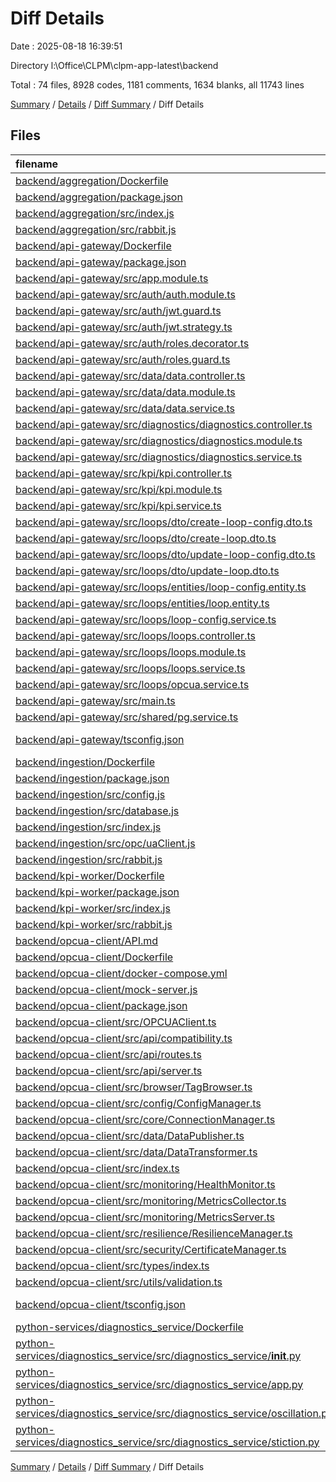 # Diff Details

Date : 2025-08-18 16:39:51

Directory l:\\Office\\CLPM\\clpm-app-latest\\backend

Total : 74 files,  8928 codes, 1181 comments, 1634 blanks, all 11743 lines

[Summary](results.md) / [Details](details.md) / [Diff Summary](diff.md) / Diff Details

## Files
| filename | language | code | comment | blank | total |
| :--- | :--- | ---: | ---: | ---: | ---: |
| [backend/aggregation/Dockerfile](/backend/aggregation/Dockerfile) | Docker | 7 | 0 | 1 | 8 |
| [backend/aggregation/package.json](/backend/aggregation/package.json) | JSON | 16 | 0 | 1 | 17 |
| [backend/aggregation/src/index.js](/backend/aggregation/src/index.js) | JavaScript | 255 | 21 | 56 | 332 |
| [backend/aggregation/src/rabbit.js](/backend/aggregation/src/rabbit.js) | JavaScript | 11 | 1 | 4 | 16 |
| [backend/api-gateway/Dockerfile](/backend/api-gateway/Dockerfile) | Docker | 15 | 0 | 2 | 17 |
| [backend/api-gateway/package.json](/backend/api-gateway/package.json) | JSON | 49 | 0 | 1 | 50 |
| [backend/api-gateway/src/app.module.ts](/backend/api-gateway/src/app.module.ts) | TypeScript | 49 | 3 | 2 | 54 |
| [backend/api-gateway/src/auth/auth.module.ts](/backend/api-gateway/src/auth/auth.module.ts) | TypeScript | 9 | 0 | 2 | 11 |
| [backend/api-gateway/src/auth/jwt.guard.ts](/backend/api-gateway/src/auth/jwt.guard.ts) | TypeScript | 4 | 0 | 2 | 6 |
| [backend/api-gateway/src/auth/jwt.strategy.ts](/backend/api-gateway/src/auth/jwt.strategy.ts) | TypeScript | 35 | 1 | 4 | 40 |
| [backend/api-gateway/src/auth/roles.decorator.ts](/backend/api-gateway/src/auth/roles.decorator.ts) | TypeScript | 4 | 0 | 1 | 5 |
| [backend/api-gateway/src/auth/roles.guard.ts](/backend/api-gateway/src/auth/roles.guard.ts) | TypeScript | 17 | 0 | 3 | 20 |
| [backend/api-gateway/src/data/data.controller.ts](/backend/api-gateway/src/data/data.controller.ts) | TypeScript | 20 | 0 | 3 | 23 |
| [backend/api-gateway/src/data/data.module.ts](/backend/api-gateway/src/data/data.module.ts) | TypeScript | 9 | 0 | 2 | 11 |
| [backend/api-gateway/src/data/data.service.ts](/backend/api-gateway/src/data/data.service.ts) | TypeScript | 18 | 0 | 6 | 24 |
| [backend/api-gateway/src/diagnostics/diagnostics.controller.ts](/backend/api-gateway/src/diagnostics/diagnostics.controller.ts) | TypeScript | 29 | 0 | 4 | 33 |
| [backend/api-gateway/src/diagnostics/diagnostics.module.ts](/backend/api-gateway/src/diagnostics/diagnostics.module.ts) | TypeScript | 11 | 0 | 2 | 13 |
| [backend/api-gateway/src/diagnostics/diagnostics.service.ts](/backend/api-gateway/src/diagnostics/diagnostics.service.ts) | TypeScript | 12 | 0 | 3 | 15 |
| [backend/api-gateway/src/kpi/kpi.controller.ts](/backend/api-gateway/src/kpi/kpi.controller.ts) | TypeScript | 46 | 0 | 5 | 51 |
| [backend/api-gateway/src/kpi/kpi.module.ts](/backend/api-gateway/src/kpi/kpi.module.ts) | TypeScript | 9 | 0 | 2 | 11 |
| [backend/api-gateway/src/kpi/kpi.service.ts](/backend/api-gateway/src/kpi/kpi.service.ts) | TypeScript | 233 | 10 | 39 | 282 |
| [backend/api-gateway/src/loops/dto/create-loop-config.dto.ts](/backend/api-gateway/src/loops/dto/create-loop-config.dto.ts) | TypeScript | 20 | 0 | 3 | 23 |
| [backend/api-gateway/src/loops/dto/create-loop.dto.ts](/backend/api-gateway/src/loops/dto/create-loop.dto.ts) | TypeScript | 12 | 0 | 2 | 14 |
| [backend/api-gateway/src/loops/dto/update-loop-config.dto.ts](/backend/api-gateway/src/loops/dto/update-loop-config.dto.ts) | TypeScript | 3 | 0 | 1 | 4 |
| [backend/api-gateway/src/loops/dto/update-loop.dto.ts](/backend/api-gateway/src/loops/dto/update-loop.dto.ts) | TypeScript | 3 | 0 | 1 | 4 |
| [backend/api-gateway/src/loops/entities/loop-config.entity.ts](/backend/api-gateway/src/loops/entities/loop-config.entity.ts) | TypeScript | 26 | 4 | 7 | 37 |
| [backend/api-gateway/src/loops/entities/loop.entity.ts](/backend/api-gateway/src/loops/entities/loop.entity.ts) | TypeScript | 16 | 0 | 2 | 18 |
| [backend/api-gateway/src/loops/loop-config.service.ts](/backend/api-gateway/src/loops/loop-config.service.ts) | TypeScript | 115 | 9 | 22 | 146 |
| [backend/api-gateway/src/loops/loops.controller.ts](/backend/api-gateway/src/loops/loops.controller.ts) | TypeScript | 201 | 5 | 16 | 222 |
| [backend/api-gateway/src/loops/loops.module.ts](/backend/api-gateway/src/loops/loops.module.ts) | TypeScript | 19 | 0 | 2 | 21 |
| [backend/api-gateway/src/loops/loops.service.ts](/backend/api-gateway/src/loops/loops.service.ts) | TypeScript | 50 | 0 | 7 | 57 |
| [backend/api-gateway/src/loops/opcua.service.ts](/backend/api-gateway/src/loops/opcua.service.ts) | TypeScript | 155 | 6 | 23 | 184 |
| [backend/api-gateway/src/main.ts](/backend/api-gateway/src/main.ts) | TypeScript | 21 | 0 | 4 | 25 |
| [backend/api-gateway/src/shared/pg.service.ts](/backend/api-gateway/src/shared/pg.service.ts) | TypeScript | 9 | 0 | 2 | 11 |
| [backend/api-gateway/tsconfig.json](/backend/api-gateway/tsconfig.json) | JSON with Comments | 16 | 0 | 1 | 17 |
| [backend/ingestion/Dockerfile](/backend/ingestion/Dockerfile) | Docker | 7 | 0 | 1 | 8 |
| [backend/ingestion/package.json](/backend/ingestion/package.json) | JSON | 16 | 0 | 1 | 17 |
| [backend/ingestion/src/config.js](/backend/ingestion/src/config.js) | JavaScript | 6 | 0 | 1 | 7 |
| [backend/ingestion/src/database.js](/backend/ingestion/src/database.js) | JavaScript | 175 | 2 | 23 | 200 |
| [backend/ingestion/src/index.js](/backend/ingestion/src/index.js) | JavaScript | 122 | 14 | 22 | 158 |
| [backend/ingestion/src/opc/uaClient.js](/backend/ingestion/src/opc/uaClient.js) | JavaScript | 103 | 7 | 18 | 128 |
| [backend/ingestion/src/rabbit.js](/backend/ingestion/src/rabbit.js) | JavaScript | 10 | 0 | 2 | 12 |
| [backend/kpi-worker/Dockerfile](/backend/kpi-worker/Dockerfile) | Docker | 7 | 0 | 1 | 8 |
| [backend/kpi-worker/package.json](/backend/kpi-worker/package.json) | JSON | 16 | 0 | 1 | 17 |
| [backend/kpi-worker/src/index.js](/backend/kpi-worker/src/index.js) | JavaScript | 379 | 27 | 85 | 491 |
| [backend/kpi-worker/src/rabbit.js](/backend/kpi-worker/src/rabbit.js) | JavaScript | 11 | 1 | 4 | 16 |
| [backend/opcua-client/API.md](/backend/opcua-client/API.md) | Markdown | 361 | 0 | 73 | 434 |
| [backend/opcua-client/Dockerfile](/backend/opcua-client/Dockerfile) | Docker | 18 | 8 | 12 | 38 |
| [backend/opcua-client/docker-compose.yml](/backend/opcua-client/docker-compose.yml) | YAML | 130 | 14 | 20 | 164 |
| [backend/opcua-client/mock-server.js](/backend/opcua-client/mock-server.js) | JavaScript | 227 | 24 | 42 | 293 |
| [backend/opcua-client/package.json](/backend/opcua-client/package.json) | JSON | 69 | 0 | 1 | 70 |
| [backend/opcua-client/src/OPCUAClient.ts](/backend/opcua-client/src/OPCUAClient.ts) | TypeScript | 430 | 118 | 89 | 637 |
| [backend/opcua-client/src/api/compatibility.ts](/backend/opcua-client/src/api/compatibility.ts) | TypeScript | 380 | 35 | 53 | 468 |
| [backend/opcua-client/src/api/routes.ts](/backend/opcua-client/src/api/routes.ts) | TypeScript | 377 | 13 | 63 | 453 |
| [backend/opcua-client/src/api/server.ts](/backend/opcua-client/src/api/server.ts) | TypeScript | 303 | 52 | 40 | 395 |
| [backend/opcua-client/src/browser/TagBrowser.ts](/backend/opcua-client/src/browser/TagBrowser.ts) | TypeScript | 425 | 54 | 83 | 562 |
| [backend/opcua-client/src/config/ConfigManager.ts](/backend/opcua-client/src/config/ConfigManager.ts) | TypeScript | 304 | 76 | 62 | 442 |
| [backend/opcua-client/src/core/ConnectionManager.ts](/backend/opcua-client/src/core/ConnectionManager.ts) | TypeScript | 565 | 94 | 125 | 784 |
| [backend/opcua-client/src/data/DataPublisher.ts](/backend/opcua-client/src/data/DataPublisher.ts) | TypeScript | 389 | 69 | 81 | 539 |
| [backend/opcua-client/src/data/DataTransformer.ts](/backend/opcua-client/src/data/DataTransformer.ts) | TypeScript | 292 | 48 | 57 | 397 |
| [backend/opcua-client/src/index.ts](/backend/opcua-client/src/index.ts) | TypeScript | 176 | 31 | 41 | 248 |
| [backend/opcua-client/src/monitoring/HealthMonitor.ts](/backend/opcua-client/src/monitoring/HealthMonitor.ts) | TypeScript | 362 | 74 | 69 | 505 |
| [backend/opcua-client/src/monitoring/MetricsCollector.ts](/backend/opcua-client/src/monitoring/MetricsCollector.ts) | TypeScript | 256 | 90 | 70 | 416 |
| [backend/opcua-client/src/monitoring/MetricsServer.ts](/backend/opcua-client/src/monitoring/MetricsServer.ts) | TypeScript | 285 | 54 | 50 | 389 |
| [backend/opcua-client/src/resilience/ResilienceManager.ts](/backend/opcua-client/src/resilience/ResilienceManager.ts) | TypeScript | 378 | 90 | 80 | 548 |
| [backend/opcua-client/src/security/CertificateManager.ts](/backend/opcua-client/src/security/CertificateManager.ts) | TypeScript | 402 | 76 | 69 | 547 |
| [backend/opcua-client/src/types/index.ts](/backend/opcua-client/src/types/index.ts) | TypeScript | 227 | 13 | 26 | 266 |
| [backend/opcua-client/src/utils/validation.ts](/backend/opcua-client/src/utils/validation.ts) | TypeScript | 255 | 38 | 48 | 341 |
| [backend/opcua-client/tsconfig.json](/backend/opcua-client/tsconfig.json) | JSON with Comments | 39 | 0 | 0 | 39 |
| [python-services/diagnostics_service/Dockerfile](/python-services/diagnostics_service/Dockerfile) | Docker | -7 | 0 | -1 | -8 |
| [python-services/diagnostics_service/src/diagnostics_service/__init__.py](/python-services/diagnostics_service/src/diagnostics_service/__init__.py) | Python | 0 | -1 | -1 | -2 |
| [python-services/diagnostics_service/src/diagnostics_service/app.py](/python-services/diagnostics_service/src/diagnostics_service/app.py) | Python | -46 | 0 | -10 | -56 |
| [python-services/diagnostics_service/src/diagnostics_service/oscillation.py](/python-services/diagnostics_service/src/diagnostics_service/oscillation.py) | Python | -28 | 0 | -3 | -31 |
| [python-services/diagnostics_service/src/diagnostics_service/stiction.py](/python-services/diagnostics_service/src/diagnostics_service/stiction.py) | Python | -17 | 0 | -2 | -19 |

[Summary](results.md) / [Details](details.md) / [Diff Summary](diff.md) / Diff Details
